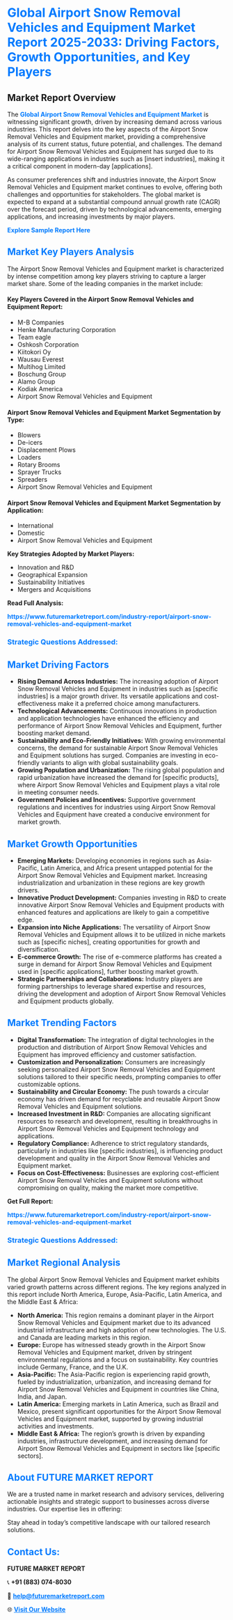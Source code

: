 <h1 style="color: #007BFF;">Global Airport Snow Removal Vehicles and Equipment Market Report 2025-2033: Driving Factors, Growth Opportunities, and Key Players</h1>

<section id="overview">
<h2>Market Report Overview</h2>
<p>The <a href="https://www.futuremarketreport.com/industry-report/airport-snow-removal-vehicles-and-equipment-market" style="color: #007BFF; text-decoration: none;"><strong>Global Airport Snow Removal Vehicles and Equipment Market</strong></a> is witnessing significant growth, driven by increasing demand across various industries. This report delves into the key aspects of the Airport Snow Removal Vehicles and Equipment market, providing a comprehensive analysis of its current status, future potential, and challenges. The demand for Airport Snow Removal Vehicles and Equipment has surged due to its wide-ranging applications in industries such as [insert industries], making it a critical component in modern-day [applications].</p>
<p>As consumer preferences shift and industries innovate, the Airport Snow Removal Vehicles and Equipment market continues to evolve, offering both challenges and opportunities for stakeholders. The global market is expected to expand at a substantial compound annual growth rate (CAGR) over the forecast period, driven by technological advancements, emerging applications, and increasing investments by major players.</p>
</section>

<section id="overview">
<p><a href="https://www.futuremarketreport.com/request-sample/reportId=100402" style="color: #007BFF; text-decoration: none;"><strong>Explore Sample Report Here</strong></a></p>
</section>

<section id="key-players">
<h2 style="color: #007BFF;">Market Key Players Analysis</h2>
<p>The Airport Snow Removal Vehicles and Equipment market is characterized by intense competition among key players striving to capture a larger market share. Some of the leading companies in the market include:</p>
<h4>Key Players Covered in the Airport Snow Removal Vehicles and Equipment Report:</h4>
<ul><li>M-B Companies</li><li>Henke Manufacturing Corporation</li><li>Team eagle</li><li>Oshkosh Corporation</li><li>Kiitokori Oy</li><li>Wausau Everest</li><li>Multihog Limited</li><li>Boschung Group</li><li>Alamo Group</li><li>Kodiak America</li><li>Airport Snow Removal Vehicles and Equipment</li></ul>
<h4>Airport Snow Removal Vehicles and Equipment Market Segmentation by Type:</h4>
<ul><li>Blowers</li><li>De-icers</li><li>Displacement Plows</li><li>Loaders</li><li>Rotary Brooms</li><li>Sprayer Trucks</li><li>Spreaders</li><li>Airport Snow Removal Vehicles and Equipment</li></ul>

<h4>Airport Snow Removal Vehicles and Equipment Market Segmentation by Application:</h4>
<ul><li>International</li><li>Domestic</li><li>Airport Snow Removal Vehicles and Equipment</li></ul>
<p><strong>Key Strategies Adopted by Market Players:</strong></p>
<ul>
<li>Innovation and R&D</li>
<li>Geographical Expansion</li>
<li>Sustainability Initiatives</li>
<li>Mergers and Acquisitions</li>
</ul>
</section>

<section>
<p><strong>Read Full Analysis: </strong></p><a href="https://www.futuremarketreport.com/industry-report/airport-snow-removal-vehicles-and-equipment-market" style="color: #007BFF; text-decoration: none;"><strong>https://www.futuremarketreport.com/industry-report/airport-snow-removal-vehicles-and-equipment-market</strong></a>
<h3 style="color: #007BFF;">Strategic Questions Addressed:</h3>
</section>

<section id="driving-factors">
<h2 style="color: #007BFF;">Market Driving Factors</h2>
<ul>
<li><strong>Rising Demand Across Industries:</strong> The increasing adoption of Airport Snow Removal Vehicles and Equipment in industries such as [specific industries] is a major growth driver. Its versatile applications and cost-effectiveness make it a preferred choice among manufacturers.</li>
<li><strong>Technological Advancements:</strong> Continuous innovations in production and application technologies have enhanced the efficiency and performance of Airport Snow Removal Vehicles and Equipment, further boosting market demand.</li>
<li><strong>Sustainability and Eco-Friendly Initiatives:</strong> With growing environmental concerns, the demand for sustainable Airport Snow Removal Vehicles and Equipment solutions has surged. Companies are investing in eco-friendly variants to align with global sustainability goals.</li>
<li><strong>Growing Population and Urbanization:</strong> The rising global population and rapid urbanization have increased the demand for [specific products], where Airport Snow Removal Vehicles and Equipment plays a vital role in meeting consumer needs.</li>
<li><strong>Government Policies and Incentives:</strong> Supportive government regulations and incentives for industries using Airport Snow Removal Vehicles and Equipment have created a conducive environment for market growth.</li>
</ul>
</section>

<section id="growth-opportunities">
<h2 style="color: #007BFF;">Market Growth Opportunities</h2>
<ul>
<li><strong>Emerging Markets:</strong> Developing economies in regions such as Asia-Pacific, Latin America, and Africa present untapped potential for the Airport Snow Removal Vehicles and Equipment market. Increasing industrialization and urbanization in these regions are key growth drivers.</li>
<li><strong>Innovative Product Development:</strong> Companies investing in R&D to create innovative Airport Snow Removal Vehicles and Equipment products with enhanced features and applications are likely to gain a competitive edge.</li>
<li><strong>Expansion into Niche Applications:</strong> The versatility of Airport Snow Removal Vehicles and Equipment allows it to be utilized in niche markets such as [specific niches], creating opportunities for growth and diversification.</li>
<li><strong>E-commerce Growth:</strong> The rise of e-commerce platforms has created a surge in demand for Airport Snow Removal Vehicles and Equipment used in [specific applications], further boosting market growth.</li>
<li><strong>Strategic Partnerships and Collaborations:</strong> Industry players are forming partnerships to leverage shared expertise and resources, driving the development and adoption of Airport Snow Removal Vehicles and Equipment products globally.</li>
</ul>
</section>

<section id="trending-factors">
<h2 style="color: #007BFF;">Market Trending Factors</h2>
<ul>
<li><strong>Digital Transformation:</strong> The integration of digital technologies in the production and distribution of Airport Snow Removal Vehicles and Equipment has improved efficiency and customer satisfaction.</li>
<li><strong>Customization and Personalization:</strong> Consumers are increasingly seeking personalized Airport Snow Removal Vehicles and Equipment solutions tailored to their specific needs, prompting companies to offer customizable options.</li>
<li><strong>Sustainability and Circular Economy:</strong> The push towards a circular economy has driven demand for recyclable and reusable Airport Snow Removal Vehicles and Equipment solutions.</li>
<li><strong>Increased Investment in R&D:</strong> Companies are allocating significant resources to research and development, resulting in breakthroughs in Airport Snow Removal Vehicles and Equipment technology and applications.</li>
<li><strong>Regulatory Compliance:</strong> Adherence to strict regulatory standards, particularly in industries like [specific industries], is influencing product development and quality in the Airport Snow Removal Vehicles and Equipment market.</li>
<li><strong>Focus on Cost-Effectiveness:</strong> Businesses are exploring cost-efficient Airport Snow Removal Vehicles and Equipment solutions without compromising on quality, making the market more competitive.</li>
</ul>
</section>

<section>
<p><strong>Get Full Report: </strong></p><a href="https://www.futuremarketreport.com/industry-report/airport-snow-removal-vehicles-and-equipment-market" style="color: #007BFF; text-decoration: none;"><strong>https://www.futuremarketreport.com/industry-report/airport-snow-removal-vehicles-and-equipment-market</strong></a>
<h3 style="color: #007BFF;">Strategic Questions Addressed:</h3>
</section>


<section id="regional-analysis">
<h2 style="color: #007BFF;">Market Regional Analysis</h2>
<p>The global Airport Snow Removal Vehicles and Equipment market exhibits varied growth patterns across different regions. The key regions analyzed in this report include North America, Europe, Asia-Pacific, Latin America, and the Middle East & Africa:</p>
<ul>
<li><strong>North America:</strong> This region remains a dominant player in the Airport Snow Removal Vehicles and Equipment market due to its advanced industrial infrastructure and high adoption of new technologies. The U.S. and Canada are leading markets in this region.</li>
<li><strong>Europe:</strong> Europe has witnessed steady growth in the Airport Snow Removal Vehicles and Equipment market, driven by stringent environmental regulations and a focus on sustainability. Key countries include Germany, France, and the U.K.</li>
<li><strong>Asia-Pacific:</strong> The Asia-Pacific region is experiencing rapid growth, fueled by industrialization, urbanization, and increasing demand for Airport Snow Removal Vehicles and Equipment in countries like China, India, and Japan.</li>
<li><strong>Latin America:</strong> Emerging markets in Latin America, such as Brazil and Mexico, present significant opportunities for the Airport Snow Removal Vehicles and Equipment market, supported by growing industrial activities and investments.</li>
<li><strong>Middle East & Africa:</strong> The region’s growth is driven by expanding industries, infrastructure development, and increasing demand for Airport Snow Removal Vehicles and Equipment in sectors like [specific sectors].</li>
</ul>
</section>

<footer>
<h2 style="color: #007BFF;">About FUTURE MARKET REPORT</h2>
<p>We are a trusted name in market research and advisory services, delivering actionable insights and strategic support to businesses across diverse industries. Our expertise lies in offering:</p>

<p>Stay ahead in today’s competitive landscape with our tailored research solutions.</p>

<h2 style="color: #007BFF;">Contact Us:</h2>
<p><strong>FUTURE MARKET REPORT</strong></p>
<p>📞 <strong>+91 (883) 074-8030</strong></p>
<p>📧 <strong><a href="mailto:help@futuremarketreport.com" style="color: #007BFF;">help@futuremarketreport.com</a></strong></p>
<p>🌐 <strong><a href="https://www.futuremarketreport.com/" style="color: #007BFF;">Visit Our Website</a></strong></p>
</footer>